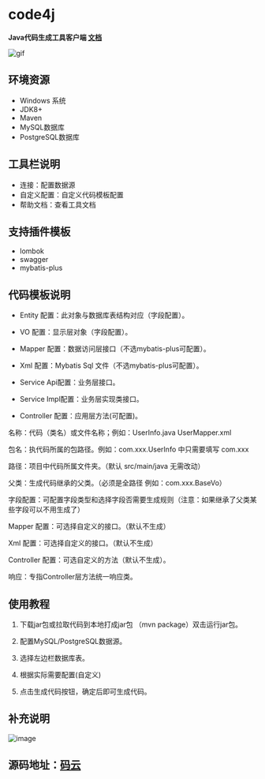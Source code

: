 # code4j
**Java代码生成工具客户端 [文档](https://w-ping.github.io/code4j/)**

![gif](https://user-images.githubusercontent.com/42802329/174940893-1f512f9d-3ef4-44ed-9515-0f41a8493ece.gif)

## 环境资源
* Windows 系统
* JDK8+
* Maven
* MySQL数据库
* PostgreSQL数据库

## 工具栏说明
* 连接：配置数据源
* 自定义配置：自定义代码模板配置
* 帮助文档：查看工具文档

## 支持插件模板
* lombok
* swagger
* mybatis-plus

## 代码模板说明
* Entity 配置：此对象与数据库表结构对应（字段配置）。

* VO 配置：显示层对象（字段配置）。

* Mapper 配置：数据访问层接口（不选mybatis-plus可配置）。

* Xml 配置：Mybatis Sql 文件（不选mybatis-plus可配置）。

* Service Api配置：业务层接口。

* Service Impl配置：业务层实现类接口。

* Controller 配置：应用层方法(可配置)。

名称：代码（类名）或文件名称；例如：UserInfo.java  UserMapper.xml

包名：执代码所属的包路径。例如：com.xxx.UserInfo 中只需要填写 com.xxx

路径：项目中代码所属文件夹。（默认 src/main/java 无需改动）

父类：生成代码继承的父类。（必须是全路径 例如：com.xxx.BaseVo）

字段配置：可配置字段类型和选择字段否需要生成规则（注意：如果继承了父类某些字段可以不用生成了）

Mapper 配置：可选择自定义的接口。（默认不生成）

Xml 配置：可选择自定义的接口。（默认不生成）

Controller 配置：可选自定义的方法（默认不生成）。

响应：专指Controller层方法统一响应类。

## 使用教程

1. 下载jar包或拉取代码到本地打成jar包 （mvn package）双击运行jar包。

2. 配置MySQL/PostgreSQL数据源。

3. 选择左边栏数据库表。

4. 根据实际需要配置(自定义)

5. 点击生成代码按钮，确定后即可生成代码。

## 补充说明

![image](https://user-images.githubusercontent.com/42802329/174946492-b9aa05b9-6051-4bf9-8735-d17051f68a5a.png)

## 源码地址：[码云](https://gitee.com/LW_Ping/code4j)